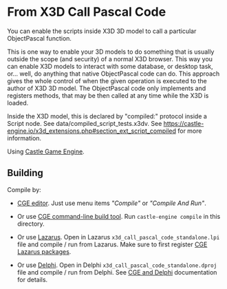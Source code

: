 # From X3D Call Pascal Code

You can enable the scripts inside X3D 3D model to call a particular ObjectPascal function.

This is one way to enable your 3D models to do something that is usually outside the scope (and security) of a normal X3D browser. This way you can enable X3D models to interact with some database, or desktop task, or... well, do anything that native ObjectPascal code can do. This approach gives the whole control of when the given operation is executed to the author of X3D 3D model. The ObjectPascal code only implements and registers methods, that may be then called at any time while the X3D is loaded.

Inside the X3D model, this is declared by "compiled:" protocol inside a Script node. See data/compiled_script_tests.x3dv. See https://castle-engine.io/x3d_extensions.php#section_ext_script_compiled for more information.

Using [Castle Game Engine](https://castle-engine.io/).

## Building

Compile by:

- [CGE editor](https://castle-engine.io/editor). Just use menu items _"Compile"_ or _"Compile And Run"_.

- Or use [CGE command-line build tool](https://castle-engine.io/build_tool). Run `castle-engine compile` in this directory.

- Or use [Lazarus](https://www.lazarus-ide.org/). Open in Lazarus `x3d_call_pascal_code_standalone.lpi` file and compile / run from Lazarus. Make sure to first register [CGE Lazarus packages](https://castle-engine.io/lazarus).

- Or use [Delphi](https://www.embarcadero.com/products/Delphi). Open in Delphi `x3d_call_pascal_code_standalone.dproj` file and compile / run from Delphi. See [CGE and Delphi](https://castle-engine.io/delphi) documentation for details.
